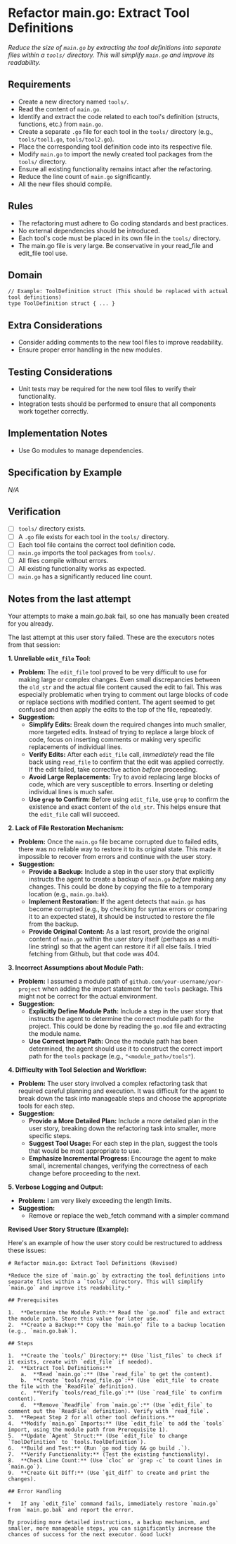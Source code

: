 # Refactor main.go: Extract Tool Definitions

*Reduce the size of `main.go` by extracting the tool definitions into separate files within a `tools/` directory. This will simplify `main.go` and improve its readability.*

## Requirements

- Create a new directory named `tools/`.
- Read the content of `main.go`.
- Identify and extract the code related to each tool's definition (structs, functions, etc.) from `main.go`.
- Create a separate `.go` file for each tool in the `tools/` directory (e.g., `tools/tool1.go`, `tools/tool2.go`).
- Place the corresponding tool definition code into its respective file.
- Modify `main.go` to import the newly created tool packages from the `tools/` directory.
- Ensure all existing functionality remains intact after the refactoring.
- Reduce the line count of `main.go` significantly.
- All the new files should compile.

## Rules

- The refactoring must adhere to Go coding standards and best practices.
- No external dependencies should be introduced.
- Each tool's code must be placed in its own file in the `tools/` directory.
- The main.go file is very large. Be conservative in your read_file and edit_file tool use.

## Domain

```
// Example: ToolDefinition struct (This should be replaced with actual tool definitions)
type ToolDefinition struct { ... }
```

## Extra Considerations

- Consider adding comments to the new tool files to improve readability.
- Ensure proper error handling in the new modules.

## Testing Considerations

- Unit tests may be required for the new tool files to verify their functionality.
- Integration tests should be performed to ensure that all components work together correctly.

## Implementation Notes

- Use Go modules to manage dependencies.

## Specification by Example

*N/A*

## Verification

- [ ] `tools/` directory exists.
- [ ] A `.go` file exists for each tool in the `tools/` directory.
- [ ] Each tool file contains the correct tool definition code.
- [ ] `main.go` imports the tool packages from `tools/`.
- [ ] All files compile without errors.
- [ ] All existing functionality works as expected.
- [ ] `main.go` has a significantly reduced line count.

## Notes from the last attempt

Your attempts to make a main.go.bak fail, so one has manually been created for you already. 

The last attempt at this user story failed. These are the executors notes from that session:

**1. Unreliable `edit_file` Tool:**

*   **Problem:** The `edit_file` tool proved to be very difficult to use for making large or complex changes. Even small discrepancies between the `old_str` and the actual file content caused the edit to fail. This was especially problematic when trying to comment out large blocks of code or replace sections with modified content. The agent seemed to get confused and then apply the edits to the top of the file, repeatedly.
*   **Suggestion:**
    *   **Simplify Edits:** Break down the required changes into much smaller, more targeted edits. Instead of trying to replace a large block of code, focus on inserting comments or making very specific replacements of individual lines.
    *   **Verify Edits:** After each `edit_file` call, *immediately* read the file back using `read_file` to confirm that the edit was applied correctly. If the edit failed, take corrective action *before* proceeding.
    *   **Avoid Large Replacements:** Try to avoid replacing large blocks of code, which are very susceptible to errors. Inserting or deleting individual lines is much safer.
    *   **Use `grep` to Confirm:** Before using `edit_file`, use `grep` to confirm the existence and exact content of the `old_str`. This helps ensure that the `edit_file` call will succeed.

**2. Lack of File Restoration Mechanism:**

*   **Problem:** Once the `main.go` file became corrupted due to failed edits, there was no reliable way to restore it to its original state. This made it impossible to recover from errors and continue with the user story.
*   **Suggestion:**
    *   **Provide a Backup:** Include a step in the user story that explicitly instructs the agent to create a backup of `main.go` *before* making any changes. This could be done by copying the file to a temporary location (e.g., `main.go.bak`).
    *   **Implement Restoration:** If the agent detects that `main.go` has become corrupted (e.g., by checking for syntax errors or comparing it to an expected state), it should be instructed to restore the file from the backup.
    *   **Provide Original Content:** As a last resort, provide the original content of `main.go` within the user story itself (perhaps as a multi-line string) so that the agent can restore it if all else fails. I tried fetching from Github, but that code was 404.

**3. Incorrect Assumptions about Module Path:**

*   **Problem:** I assumed a module path of `github.com/your-username/your-project` when adding the import statement for the `tools` package. This might not be correct for the actual environment.
*   **Suggestion:**
    *   **Explicitly Define Module Path:** Include a step in the user story that instructs the agent to determine the correct module path for the project. This could be done by reading the `go.mod` file and extracting the module name.
    *   **Use Correct Import Path:** Once the module path has been determined, the agent should use it to construct the correct import path for the `tools` package (e.g., `"<module_path>/tools"`).

**4. Difficulty with Tool Selection and Workflow:**

*   **Problem:** The user story involved a complex refactoring task that required careful planning and execution. It was difficult for the agent to break down the task into manageable steps and choose the appropriate tools for each step.
*   **Suggestion:**
    *   **Provide a More Detailed Plan:** Include a more detailed plan in the user story, breaking down the refactoring task into smaller, more specific steps.
    *   **Suggest Tool Usage:** For each step in the plan, suggest the tools that would be most appropriate to use.
    *   **Emphasize Incremental Progress:** Encourage the agent to make small, incremental changes, verifying the correctness of each change before proceeding to the next.

**5. Verbose Logging and Output:**
* **Problem:** I am very likely exceeding the length limits.
* **Suggestion:**
    * Remove or replace the web_fetch command with a simpler command

**Revised User Story Structure (Example):**

Here's an example of how the user story could be restructured to address these issues:

```
# Refactor main.go: Extract Tool Definitions (Revised)

*Reduce the size of `main.go` by extracting the tool definitions into separate files within a `tools/` directory. This will simplify `main.go` and improve its readability.*

## Prerequisites

1.  **Determine the Module Path:** Read the `go.mod` file and extract the module path. Store this value for later use.
2.  **Create a Backup:** Copy the `main.go` file to a backup location (e.g., `main.go.bak`).

## Steps

1.  **Create the `tools/` Directory:** (Use `list_files` to check if it exists, create with `edit_file` if needed).
2.  **Extract Tool Definitions:**
    a.  **Read `main.go`:** (Use `read_file` to get the content).
    b.  **Create `tools/read_file.go`:** (Use `edit_file` to create the file with the `ReadFile` definition).
    c.  **Verify `tools/read_file.go`:** (Use `read_file` to confirm content).
    d.  **Remove `ReadFile` from `main.go`:** (Use `edit_file` to comment out the `ReadFile` definition). Verify with `read_file`.
3.  **Repeat Step 2 for all other tool definitions.**
4.  **Modify `main.go` Imports:** (Use `edit_file` to add the `tools` import, using the module path from Prerequisite 1).
5.  **Update `Agent` Struct:** (Use `edit_file` to change `ToolDefinition` to `tools.ToolDefinition`).
6.  **Build and Test:** (Run `go mod tidy && go build .`).
7.  **Verify Functionality:** (Test the existing functionality).
8.  **Check Line Count:** (Use `cloc` or `grep -c` to count lines in `main.go`).
9.  **Create Git Diff:** (Use `git_diff` to create and print the changes).

## Error Handling

*   If any `edit_file` command fails, immediately restore `main.go` from `main.go.bak` and report the error.

By providing more detailed instructions, a backup mechanism, and smaller, more manageable steps, you can significantly increase the chances of success for the next executor. Good luck!